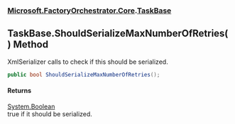 ### [Microsoft.FactoryOrchestrator.Core](Microsoft_FactoryOrchestrator_Core.md 'Microsoft.FactoryOrchestrator.Core').[TaskBase](Microsoft_FactoryOrchestrator_Core_TaskBase.md 'Microsoft.FactoryOrchestrator.Core.TaskBase')
## TaskBase.ShouldSerializeMaxNumberOfRetries() Method
XmlSerializer calls to check if this should be serialized.  
```csharp
public bool ShouldSerializeMaxNumberOfRetries();
```
#### Returns
[System.Boolean](https://docs.microsoft.com/en-us/dotnet/api/System.Boolean 'System.Boolean')  
true if it should be serialized.
